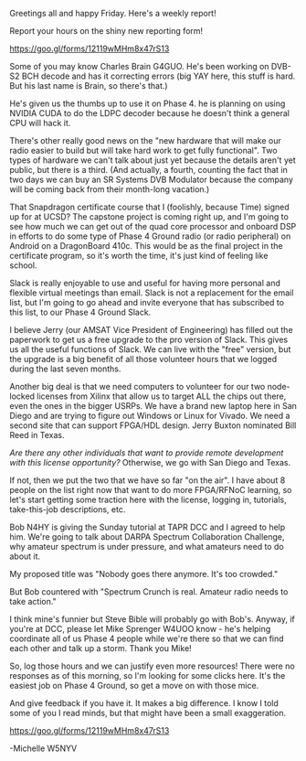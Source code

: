 Greetings all and happy Friday. Here's a weekly report!

Report your hours on the shiny new reporting form!

https://goo.gl/forms/12119wMHm8x47rS13

Some of you may know Charles Brain ‏G4GUO. He's been working on DVB-S2 BCH decode and has it correcting errors (big YAY here, this stuff is hard. But his last name is Brain, so there's that.)

He's given us the thumbs up to use it on Phase 4. he is planning on using NVIDIA CUDA to do the LDPC decoder because he doesn't think a general CPU will hack it. 

There's other really good news on the "new hardware that will make our radio easier to build but will take hard work to get fully functional". Two types of hardware we can't talk about just yet because the details aren't yet public, but there is a third. (And actually, a fourth, counting the fact that in two days we can buy an SR Systems DVB Modulator because the company will be coming back from their month-long vacation.)

That Snapdragon certificate course that I (foolishly, because Time) signed up for at UCSD? The capstone project is coming right up, and I'm going to see how much we can get out of the quad core processor and onboard DSP in efforts to do some type of Phase 4 Ground radio (or radio peripheral) on Android on a DragonBoard 410c. This would be as the final project in the certificate program, so it's worth the time, it's just kind of feeling like school. 

Slack is really enjoyable to use and useful for having more personal and flexible virtual meetings than email. Slack is not a replacement for the email list, but I'm going to go ahead and invite everyone that has subscribed to this list, to our Phase 4 Ground Slack. 

I believe Jerry (our AMSAT Vice President of Engineering) has filled out the paperwork to get us a free upgrade to the pro version of Slack. This gives us all the useful functions of Slack. We can live with the "free" version, but the upgrade is a big benefit of all those volunteer hours that we logged during the last seven months.

Another big deal is that we need computers to volunteer for our two node-locked licenses from Xilinx that allow us to target ALL the chips out there, even the ones in the bigger USRPs. We have a brand new laptop here in San Diego and are trying to figure out Windows or Linux for Vivado. We need a second site that can support FPGA/HDL design. Jerry Buxton nominated Bill Reed in Texas. 

*Are there any other individuals that want to provide remote development with this license opportunity?* Otherwise, we go with San Diego  and Texas.

If not, then we put the two that we have so far "on the air". I have about 8 people on the list right now that want to do more FPGA/RFNoC learning, so let's start getting some traction here with the license, logging in, tutorials, take-this-job descriptions, etc.

Bob N4HY is giving the Sunday tutorial at TAPR DCC and I agreed to help him. We're going to talk about DARPA Spectrum Collaboration Challenge, why amateur spectrum is under pressure, and what amateurs need to do about it. 

My proposed title was "Nobody goes there anymore. It's too crowded."

But Bob countered with "Spectrum Crunch is real. Amateur radio needs to take action."

I think mine's funnier but Steve Bible will probably go with Bob's. Anyway, if you're at DCC, please let Mike Sprenger W4UOO know - he's helping coordinate all of us Phase 4 people while we're there so that we can find each other and talk up a storm. Thank you Mike! 

So, log those hours and we can justify even more resources! There were no responses as of this morning, so I'm looking for some clicks here. It's the easiest job on Phase 4 Ground, so get a move on with those mice. 

And give feedback if you have it. It makes a big difference. I know I told some of you I read minds, but that might have been a small exaggeration.

https://goo.gl/forms/12119wMHm8x47rS13

-Michelle W5NYV

